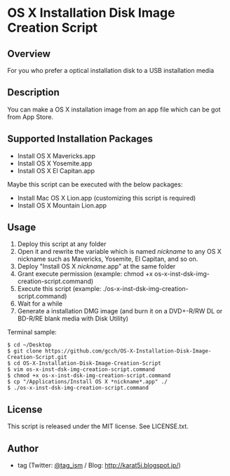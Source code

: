 # OS X Installation Disk Image Creation Script

## Overview
For you who prefer a optical installation disk to a USB installation media

## Description
You can make a OS X installation image from an app file which can be got from App Store.

## Supported Installation Packages
* Install OS X Mavericks.app
* Install OS X Yosemite.app
* Install OS X El Capitan.app

Maybe this script can be executed with the below packages:
* Install Mac OS X Lion.app (customizing this script is required)
* Install OS X Mountain Lion.app

## Usage
1. Deploy this script at any folder
2. Open it and rewrite the variable which is named *nickname* to any OS X nickname such as Mavericks, Yosemite, El Capitan, and so on.
3. Deploy "Install OS X *nickname*.app" at the same folder
4. Grant execute permission (example: chmod +x os-x-inst-dsk-img-creation-script.command)
5. Execute this script (example: ./os-x-inst-dsk-img-creation-script.command)
6. Wait for a while
7. Generate a installation DMG image (and burn it on a DVD+-R/RW DL or BD-R/RE blank media with Disk Utility)

Terminal sample:

    $ cd ~/Desktop
    $ git clone https://github.com/gcch/OS-X-Installation-Disk-Image-Creation-Script.git
    $ cd OS-X-Installation-Disk-Image-Creation-Script
    $ vim os-x-inst-dsk-img-creation-script.command
    $ chmod +x os-x-inst-dsk-img-creation-script.command
    $ cp "/Applications/Install OS X *nickname*.app" ./
    $ ./os-x-inst-dsk-img-creation-script.command


## License
This script is released under the MIT license. See LICENSE.txt.

## Author
* tag (Twitter: [@tag_ism](https://twitter.com/tag_ism "tag (@tag_ism) | Twitter") / Blog: http://karat5i.blogspot.jp/)
